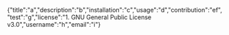 {"title":"a","description":"b","installation":"c","usage":"d","contribution":"ef","test":"g","license":"1. GNU General Public License v3.0","username":"h","email":"i"}